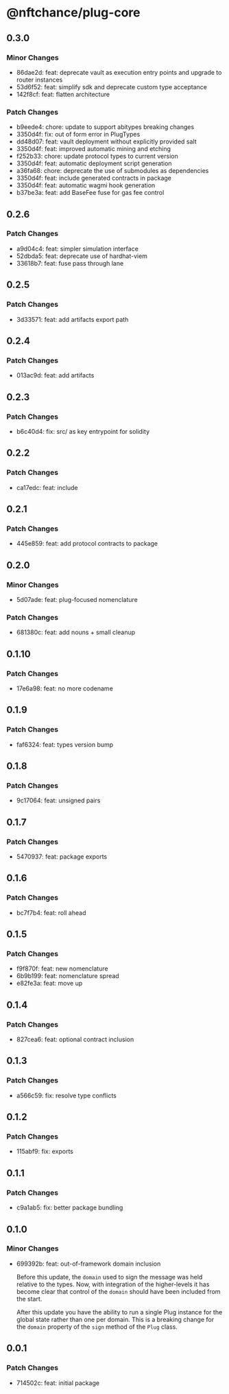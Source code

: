 # @nftchance/plug-core

## 0.3.0

### Minor Changes

- 86dae2d: feat: deprecate vault as execution entry points and upgrade to router instances
- 53d6f52: feat: simplify sdk and deprecate custom type acceptance
- 142f8cf: feat: flatten architecture

### Patch Changes

- b9eede4: chore: update to support abitypes breaking changes
- 3350d4f: fix: out of form error in PlugTypes
- dd48d07: feat: vault deployment without explicitly provided salt
- 3350d4f: feat: improved automatic mining and etching
- f252b33: chore: update protocol types to current version
- 3350d4f: feat: automatic deployment script generation
- a36fa68: chore: deprecate the use of submodules as dependencies
- 3350d4f: feat: include generated contracts in package
- 3350d4f: feat: automatic wagmi hook generation
- b37be3a: feat: add BaseFee fuse for gas fee control

## 0.2.6

### Patch Changes

- a9d04c4: feat: simpler simulation interface
- 52dbda5: feat: deprecate use of hardhat-viem
- 33618b7: feat: fuse pass through lane

## 0.2.5

### Patch Changes

- 3d33571: feat: add artifacts export path

## 0.2.4

### Patch Changes

- 013ac9d: feat: add artifacts

## 0.2.3

### Patch Changes

- b6c40d4: fix: src/ as key entrypoint for solidity

## 0.2.2

### Patch Changes

- ca17edc: feat: include

## 0.2.1

### Patch Changes

- 445e859: feat: add protocol contracts to package

## 0.2.0

### Minor Changes

- 5d07ade: feat: plug-focused nomenclature

### Patch Changes

- 681380c: feat: add nouns + small cleanup

## 0.1.10

### Patch Changes

- 17e6a98: feat: no more codename

## 0.1.9

### Patch Changes

- faf6324: feat: types version bump

## 0.1.8

### Patch Changes

- 9c17064: feat: unsigned pairs

## 0.1.7

### Patch Changes

- 5470937: feat: package exports

## 0.1.6

### Patch Changes

- bc7f7b4: feat: roll ahead

## 0.1.5

### Patch Changes

- f9f870f: feat: new nomenclature
- 6b9b199: feat: nomenclature spread
- e82fe3a: feat: move up

## 0.1.4

### Patch Changes

- 827cea6: feat: optional contract inclusion

## 0.1.3

### Patch Changes

- a566c59: fix: resolve type conflicts

## 0.1.2

### Patch Changes

- 115abf9: fix: exports

## 0.1.1

### Patch Changes

- c9a1ab5: fix: better package bundling

## 0.1.0

### Minor Changes

- 699392b: feat: out-of-framework domain inclusion

  Before this update, the `domain` used to sign the message was held relative to the types. Now, with integration of the higher-levels it has become clear that control of the `domain` should have been included from the start.

  After this update you have the ability to run a single Plug instance for the global state rather than one per domain. This is a breaking change for the `domain` property of the `sign` method of the `Plug` class.

## 0.0.1

### Patch Changes

- 714502c: feat: initial package
